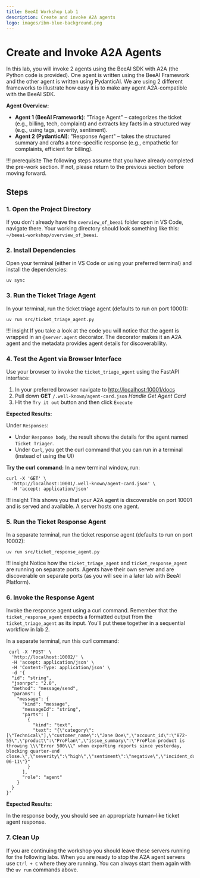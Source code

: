 ```yaml
---
title: BeeAI Workshop Lab 1
description: Create and invoke A2A agents
logo: images/ibm-blue-background.png
---
```


# Create and Invoke A2A Agents

In this lab, you will invoke 2 agents using the BeeAI SDK with A2A (the Python code is provided). One agent is written using the BeeAI Framework and the other agent is written using PydanticAI. We are using 2 different frameworks to illustrate how easy it is to make any agent A2A-compatible with the BeeAI SDK.

**Agent Overview:**

- **Agent 1 (BeeAI Framework)**: "Triage Agent" – categorizes the ticket (e.g., billing, tech, complaint) and extracts key facts in a structured way (e.g., using tags, severity, sentiment).
- **Agent 2 (PydanticAI)**: "Response Agent" – takes the structured summary and crafts a tone-specific response (e.g., empathetic for complaints, efficient for billing).

!!! prerequisite
    The following steps assume that you have already completed the pre-work section. If not, please return to the previous section before moving forward.

## Steps

### 1. Open the Project Directory

If you don't already have the `overview_of_beeai` folder open in VS Code, navigate there. Your working directory should look something like this: `~/beeai-workshop/overview_of_beeai`.

### 2. Install Dependencies

Open your terminal (either in VS Code or using your preferred terminal) and install the dependencies:

```shell
uv sync
```

### 3. Run the Ticket Triage Agent

In your terminal, run the ticket triage agent (defaults to run on port 10001):

```shell
uv run src/ticket_triage_agent.py
```

!!! insight
    If you take a look at the code you will notice that the agent is wrapped in an `@server.agent` decorator. The decorator makes it an A2A agent and the metadata provides agent details for discoverability.

### 4. Test the Agent via Browser Interface

Use your browser to invoke the `ticket_triage_agent` using the FastAPI interface:

1. In your preferred browser navigate to [http://localhost:10001/docs](http://localhost:10001/docs)
2. Pull down **GET** `/.well-known/agent-card.json` *Handle Get Agent Card*
3. Hit the `Try it out` button and then click `Execute`

**Expected Results:**

Under `Responses`:

- Under `Response body`, the result shows the details for the agent named `Ticket Triager`.
- Under `Curl`, you get the curl command that you can run in a terminal (instead of using the UI)

**Try the curl command:** In a new terminal window, run:

```shell
curl -X 'GET' \
  'http://localhost:10001/.well-known/agent-card.json' \
  -H 'accept: application/json'
```

!!! insight
    This shows you that your A2A agent is discoverable on port 10001 and is served and available. A server hosts one agent.

### 5. Run the Ticket Response Agent

In a separate terminal, run the ticket response agent (defaults to run on port 10002):

```shell
uv run src/ticket_response_agent.py
```

!!! insight
    Notice how the `ticket_triage_agent` and `ticket_response_agent` are running on separate ports. Agents have their own server and are discoverable on separate ports (as you will see in a later lab with BeeAI Platform).

### 6. Invoke the Response Agent

Invoke the response agent using a curl command. Remember that the `ticket_response_agent` expects a formatted output from the `ticket_triage_agent` as its input. You'll put these together in a sequential workflow in lab 2.

In a separate terminal, run this curl command:

```shell
 curl -X 'POST' \
  'http://localhost:10002/' \
  -H 'accept: application/json' \
  -H 'Content-Type: application/json' \
  -d '{
  "id": "string",
  "jsonrpc": "2.0",
  "method": "message/send",
  "params": {
    "message": {
      "kind": "message",
      "messageId": "string",
      "parts": [
        {
          "kind": "text",
          "text": "{\"category\":[\"Technical\"],\"customer_name\":\"Jane Doe\",\"account_id\":\"872-55\",\"product\":\"ProPlan\",\"issue_summary\":\"ProPlan product is throwing \\\"Error 500\\\" when exporting reports since yesterday, blocking quarter-end close.\",\"severity\":\"high\",\"sentiment\":\"negative\",\"incident_date\":\"2024-06-11\"}"
        }
      ],
      "role": "agent"
    }
  }
}'
```

**Expected Results:**

In the response body, you should see an appropriate human-like ticket agent response.

### 7. Clean Up

If you are continuing the workshop you should leave these servers running for the following labs. When you are ready to stop the A2A agent servers use `Ctrl + C` where they are running. You can always start them again with the `uv run` commands above.

